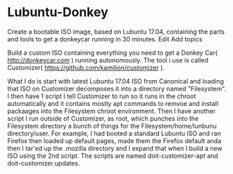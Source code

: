 # Lubuntu-Donkey
Create a bootable ISO image, based on Lubuntu 17.04, containing the parts and tools to get a donkeycar running in 30 minutes. Edit Add topics

Build a custom ISO containing everything you need to get a Donkey Car( http://donkeycar.com ) running autonomously. The tool i use is called Customizer( https://github.com/kamilion/customizer ).

What I do is start with latest Lubuntu 17.04 ISO from Canonical and loading that ISO on Customizer decomposes it into a directory named "Filesystem". I then have 1 script I tell Customizer to run so it  runs in the chroot automatically and it contains mostly apt commands to remvoe and install packaages into the Filesystem chroot environment. Then I have another script I run outside of Customizer, as root,  which punches into the Filesystem directory a bunch of things for the Filesystem/home/lunbunu directory/user.  For example, I had booted a standard Lubuntu ISO and ran Firefox then loaded up default pages, made them the Firefox default anda then I tar'ed up the .mozilla directory and I expand that when I build a new ISO using the 2nd script. The scripts are named doit-customizer-apt and doit-customizer.updates.
